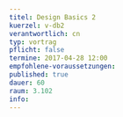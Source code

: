 ```yaml
---
titel: Design Basics 2
kuerzel: v-db2
verantwortlich: cn
typ: vortrag
pflicht: false
termine: 2017-04-28 12:00
empfohlene-voraussetzungen: 
published: true
dauer: 60
raum: 3.102
info:
---
```


